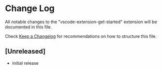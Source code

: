 # Change Log

All notable changes to the "vscode-extension-get-started" extension will be documented in this file.

Check [Keep a Changelog](http://keepachangelog.com/) for recommendations on how to structure this file.

## [Unreleased]

- Initial release